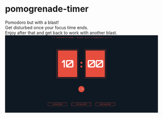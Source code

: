# pomogrenade-timer
Pomodoro but with a blast!<br>
Get disturbed once your focus time ends.<br>
Enjoy after that and get back to work with another blast.<br>
![Working Screenshot](/assets/pomogrenade.png)

